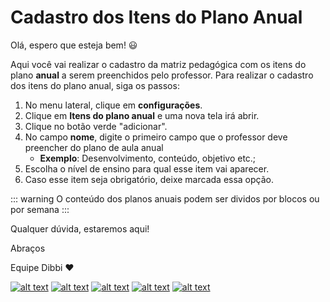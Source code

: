 # Cadastro dos Itens do Plano Anual

Olá, espero que esteja bem! :smiley:

Aqui você vai realizar o cadastro da matriz pedagógica com os itens do plano **anual** a serem preenchidos pelo professor. 
Para realizar o cadastro dos itens do plano anual, siga os passos:

1. No menu lateral, clique em **configurações**.
2. Clique em **Itens do plano anual** e uma nova tela irá abrir.
3. Clique no botão verde "adicionar".
4. No campo **nome**, digite o primeiro campo que o professor deve preencher do plano de aula anual
    - **Exemplo**: Desenvolvimento, conteúdo, objetivo etc.;
5. Escolha o nível de ensino para qual esse item vai aparecer.
7. Caso esse item seja obrigatório, deixe marcada essa opção.

::: warning
O conteúdo dos planos anuais podem ser dividos por blocos ou por semana
:::

Qualquer dúvida, estaremos aqui!

Abraços

Equipe Dibbi :heart:

[![alt text][1.1]][1]
[![alt text][2.1]][2]
[![alt text][3.1]][3]
[![alt text][4.1]][4]
[![alt text][5.1]][5]

[1.1]: https://orendevelopers.com.br/basedibbi/docsfacebook1.png (Siga nosso Instagram)   
[2.1]: https://orendevelopers.com.br/basedibbi/docsinsta.png (Curta nossa Fanpage) 
[3.1]: https://orendevelopers.com.br/basedibbi/websitedocs1.png (Acesse nosso site)  
[4.1]: https://orendevelopers.com.br/basedibbi/linkedindocs.png (Acompanhe nosso Linkedin)
[5.1]: https://orendevelopers.com.br/basedibbi/whatsappdocs.png (Fale pelo Whatsapp)

[1]: https://www.facebook.com/dibbi.plataforma
[2]: https://www.instagram.com/dibbi.plataforma/
[3]: https://dibbi.com.br/
[4]: https://www.linkedin.com/company/dibbi-plataforma
[5]: https://api.whatsapp.com/send?phone=5585991077098&text=Ol%C3%A1,%20estou%20vindo%20do%20site%20e%20gostaria%20de%20mais%20informa%C3%A7%C3%B5es%20sobre%20a%20Dibbi
